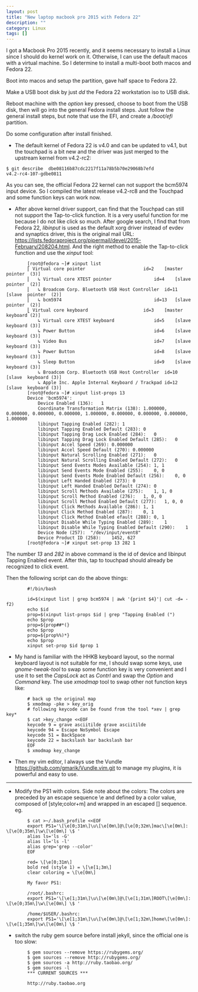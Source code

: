 ```yaml
---
layout: post
title: "New laptop macbook pro 2015 with Fedora 22"
description: ""
category: Linux
tags: []
---
```


I got a Macbook Pro 2015 recently, and it seems necessary to install a Linux
since I should do kernel work on it. Otherwise, I can use the default macos
with a virtual machine. So I determine to install a multi-boot both macos and
Fedora 22.

Boot into macos and setup the partition, gave half space to Fedora 22.

Make a USB boot disk by just *dd* the Fedora 22 workstation iso to USB disk.

Reboot machine with the *option* key pressed, choose to boot from the USB disk,
then will go into the general Fedora install steps. Just follow the general
install steps, but note that use the EFI, and create a */boot/efi* partition.

Do some configuration after install finished.

* The default kernel of Fedora 22 is v4.0 and can be updated to v4.1, but the
  touchpad is a bit new and the driver was just merged to the upstream kernel
  from v4.2-rc2:

```
$ git describe  dbe08116b87cdc2217f11a78b5b70e29068b7efd
v4.2-rc4-107-gdbe0811
```

  As you can see, the official Fedora 22 kernel can not support the bcm5974
  input device. So I compiled the latest release v4.2-rc8 and the Touchpad and
  some function keys can work now.

* After above kernel driver support, can find that the Touchpad can still not
  support the Tap-to-click function. It is a very useful function for me because
  I do not like click so much. After google search, I find that from Fedora 22,
  *libinput* is used as the default xorg driver instead of evdev and synaptics
  driver, this is the original mail URL:
  <https://lists.fedoraproject.org/pipermail/devel/2015-February/208204.html>.
  And the right method to enable the Tap-to-click function and use the *xinput*
  tool:

```
		[root@fedora ~]# xinput list
		⎡ Virtual core pointer                    	id=2	[master pointer  (3)]
		⎜   ↳ Virtual core XTEST pointer              	id=4	[slave  pointer  (2)]
		⎜   ↳ Broadcom Corp. Bluetooth USB Host Controller	id=11	[slave  pointer  (2)]
		⎜   ↳ bcm5974                                 	id=13	[slave  pointer  (2)]
		⎣ Virtual core keyboard                   	id=3	[master keyboard (2)]
		    ↳ Virtual core XTEST keyboard             	id=5	[slave  keyboard (3)]
		    ↳ Power Button                            	id=6	[slave  keyboard (3)]
		    ↳ Video Bus                               	id=7	[slave  keyboard (3)]
		    ↳ Power Button                            	id=8	[slave  keyboard (3)]
		    ↳ Sleep Button                            	id=9	[slave  keyboard (3)]
		    ↳ Broadcom Corp. Bluetooth USB Host Controller	id=10	[slave  keyboard (3)]
		    ↳ Apple Inc. Apple Internal Keyboard / Trackpad	id=12	[slave  keyboard (3)]
		[root@fedora ~]# xinput list-props 13
		Device 'bcm5974':
			Device Enabled (136):	1
			Coordinate Transformation Matrix (138):	1.000000, 0.000000, 0.000000, 0.000000, 1.000000, 0.000000, 0.000000, 0.000000, 1.000000
			libinput Tapping Enabled (282):	1
			libinput Tapping Enabled Default (283):	0
			libinput Tapping Drag Lock Enabled (284):	0
			libinput Tapping Drag Lock Enabled Default (285):	0
			libinput Accel Speed (269):	0.000000
			libinput Accel Speed Default (270):	0.000000
			libinput Natural Scrolling Enabled (271):	0
			libinput Natural Scrolling Enabled Default (272):	0
			libinput Send Events Modes Available (254):	1, 1
			libinput Send Events Mode Enabled (255):	0, 0
			libinput Send Events Mode Enabled Default (256):	0, 0
			libinput Left Handed Enabled (273):	0
			libinput Left Handed Enabled Default (274):	0
			libinput Scroll Methods Available (275):	1, 1, 0
			libinput Scroll Method Enabled (276):	1, 0, 0
			libinput Scroll Method Enabled Default (277):	1, 0, 0
			libinput Click Methods Available (286):	1, 1
			libinput Click Method Enabled (287):	0, 1
			libinput Click Method Enabled efault (288):	0, 1
			libinput Disable While Typing Enabled (289):	1
			libinput Disable While Typing Enabled Default (290):	1
			Device Node (257):	"/dev/input/event8"
			Device Product ID (258):	1452, 627
		[root@fedora ~]# xinput set-prop 13 282 1
```

  The number *13* and *282* in above command is the id of device and libinput Tapping
  Enabled event. After this, tap to touchpad should already be recognized to
  click event.

  Then the following script can do the above things:

```
		#!/bin/bash

		id=$(xinput list | grep bcm5974 | awk '{print $4}'| cut -d= -f2)
		echo $id
		prop=$(xinput list-props $id | grep "Tapping Enabled (")
		echo $prop
		prop=${prop##*(}
		echo $prop
		prop=${prop%%)*}
		echo $prop
		xinput set-prop $id $prop 1
```


* My hand is familiar with the HHKB keyboard layout, so the normal keyboard
  layout is not suitable for me, I should swap some keys, use *gnome-tweak-tool*
  to swap some function key is very convenient and I use it to set the *CapsLock*
  act as *Contrl* and swap the *Option* and *Command* key. The use *xmodmap*
  tool to swap other not function keys like:

```
		# back up the original map
		$ xmodmap -pke > key_orig
		# following keycode can be found from the tool *xev | grep key*
		$ cat >key_change <<EOF
		keycode 9 = grave asciitilde grave asciitilde
		keycode 94 = Escape NoSymbol Escape
		keycode 51 = BackSpace
		keycode 22 = backslash bar backslash bar
		EOF
		$ xmodmap key_change
```

* Then my vim editor, I always use the Vundle <https://github.com/gmarik/Vundle.vim.git>
  to manage my plugins, it is powerful and easy to use.

---

* Modify the PS1 with colors. Side note about the colors: The colors are preceded
  by an escape sequence \e and defined by a color value, composed of [style;color+m]
  and wrapped in an escaped [] sequence. eg.

```
		$ cat >~/.bash_profile <<EOF
		export PS1='\[\e[0;31m\]\u\[\e[0m\]@\[\e[0;32m\]mac\[\e[0m\]: \[\e[0;35m\]\w\[\e[0m\] \$ '
		alias ls='ls -G'
		alias ll='ls -l'
		alias grep='grep --color'
		EOF

		red= \[\e[0;31m\]
		bold red (style 1) = \[\e[1;3m\]
		clear coloring = \[\e[0m\]

		My favor PS1:

		/root/.bashrc:
		export PS1='\[\e[1;31m\]\u\[\e[0m\]@\[\e[1;31m\]ROOT\[\e[0m\]: \[\e[0;35m\]\w\[\e[0m\] \$ '

		/home/$USER/.bashrc:
		export PS1='\[\e[1;31m\]\u\[\e[0m\]@\[\e[1;32m\]home\[\e[0m\]: \[\e[1;35m\]\w\[\e[0m\] \$ '
```

* switch the ruby gem source before install jekyll, since the official one is too slow:

```
		$ gem sources --remove https://rubygems.org/
		$ gem sources --remove http://rubygems.org/
		$ gem sources -a http://ruby.taobao.org/
		$ gem sources -l
		*** CURRENT SOURCES ***

		http://ruby.taobao.org
```

